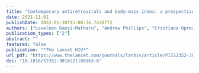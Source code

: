 ```yaml
---
title: "Contemporary antiretrovirals and body-mass index: a prospective study of the RESPOND cohort consortium"
date: 2021-11-01
publishDate: 2022-05-30T15:00:36.743077Z
authors: ["Loveleen Bansi-Matharu", "Andrew Phillips", "Cristiana Oprea", "Katharina Grabmeier-Pfistershammer", "Huldrych F. Günthard", "Stephane De Wit", "Giovanni Guaraldi", "Jorg J. Vehreschild", "Ferdinand Wit", "Matthew Law", "Jan-Christian Wasmuth", "Nikoloz Chkhartishvili", "Antonella d'Arminio Monforte", "Eric Fontas", "Jan Vesterbacka", "Jose M. Miro", "Antonella Castagna", "Christoph Stephan", "Josep M. Llibre", "Bastian Neesgaard", "Lauren Greenberg", "Colette Smith", "Ole Kirk", "Claudine Duvivier", "Gordana Dragovic", "Jens Lundgren", "Nikos Dedes", "Andreas Knudsen", "Joel Gallant", "Vani Vannappagari", "Lars Peters", "Daniel Elbirt", "Mario Sarcletti", "Dominique L. Braun", "Coca Necsoi", "Cristina Mussini", "Camilla Muccini", "Natalie Bolokadze", "Jennifer Hoy", "Amanda Mocroft", "Lene Ryom"]
publication_types: ["2"]
abstract: ""
featured: false
publication: "*The Lancet HIV*"
url_pdf: "https://www.thelancet.com/journals/lanhiv/article/PIIS2352-3018(21)00163-6/fulltext"
doi: "10.1016/S2352-3018(21)00163-6"
---
```


